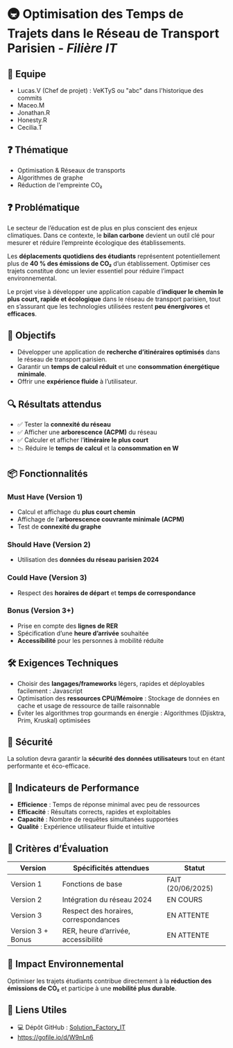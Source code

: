 # 🚇 Optimisation des Temps de Trajets dans le Réseau de Transport Parisien - *Filière IT*

## 🧠 Equipe

- Lucas.V (Chef de projet) : VeKTyS ou "abc" dans l'historique des commits
- Maceo.M
- Jonathan.R
- Honesty.R
- Cecilia.T

## ❓ Thématique

- Optimisation & Réseaux de transports  
- Algorithmes de graphe  
- Réduction de l'empreinte CO₂  

## ❓ Problématique

Le secteur de l’éducation est de plus en plus conscient des enjeux climatiques. Dans ce contexte, le **bilan carbone** devient un outil clé pour mesurer et réduire l’empreinte écologique des établissements.

Les **déplacements quotidiens des étudiants** représentent potentiellement plus de **40 % des émissions de CO₂** d’un établissement. Optimiser ces trajets constitue donc un levier essentiel pour réduire l’impact environnemental.

Le projet vise à développer une application capable d’**indiquer le chemin le plus court, rapide et écologique** dans le réseau de transport parisien, tout en s’assurant que les technologies utilisées restent **peu énergivores** et **efficaces**.

## 🎯 Objectifs

- Développer une application de **recherche d’itinéraires optimisés** dans le réseau de transport parisien.
- Garantir un **temps de calcul réduit** et une **consommation énergétique minimale**.
- Offrir une **expérience fluide** à l’utilisateur.

## 🔍 Résultats attendus

- ✅ Tester la **connexité du réseau**
- ✅ Afficher une **arborescence (ACPM)** du réseau
- ✅ Calculer et afficher l’**itinéraire le plus court**
- 📉 Réduire le **temps de calcul** et la **consommation en W**

## 📦 Fonctionnalités

### Must Have (Version 1)
- Calcul et affichage du **plus court chemin**
- Affichage de l’**arborescence couvrante minimale (ACPM)**
- Test de **connexité du graphe**

### Should Have (Version 2)
- Utilisation des **données du réseau parisien 2024**

### Could Have (Version 3)
- Respect des **horaires de départ** et **temps de correspondance**

### Bonus (Version 3+)
- Prise en compte des **lignes de RER**
- Spécification d’une **heure d’arrivée** souhaitée
- **Accessibilité** pour les personnes à mobilité réduite

## 🛠️ Exigences Techniques

- Choisir des **langages/frameworks** légers, rapides et déployables facilement : Javascript 
- Optimisation des **ressources CPU/Mémoire** : Stockage de données en cache et usage de ressource de taille raisonnable
- Éviter les algorithmes trop gourmands en énergie : Algorithmes (Djisktra, Prim, Kruskal) optimisées

## 🔐 Sécurité

La solution devra garantir la **sécurité des données utilisateurs** tout en étant performante et éco-efficace.

## 🧪 Indicateurs de Performance

- **Efficience** : Temps de réponse minimal avec peu de ressources
- **Efficacité** : Résultats corrects, rapides et exploitables
- **Capacité** : Nombre de requêtes simultanées supportées
- **Qualité** : Expérience utilisateur fluide et intuitive

## 📝 Critères d’Évaluation

| Version              | Spécificités attendues                                    | Statut
|----------------------|-----------------------------------------------------------|--------------------------
| Version 1            | Fonctions de base                                         | FAIT (20/06/2025)
| Version 2            | Intégration du réseau 2024                                | EN COURS
| Version 3            | Respect des horaires, correspondances                     | EN ATTENTE
| Version 3 + Bonus    | RER, heure d’arrivée, accessibilité                       | EN ATTENTE

## 🌱 Impact Environnemental

Optimiser les trajets étudiants contribue directement à la **réduction des émissions de CO₂** et participe à une **mobilité plus durable**.

## 🔗 Liens Utiles

- 💻 Dépôt GitHub : [Solution_Factory_IT](https://github.com/ossef/Solution_Factory_IT)
- https://gofile.io/d/W9nLn6
